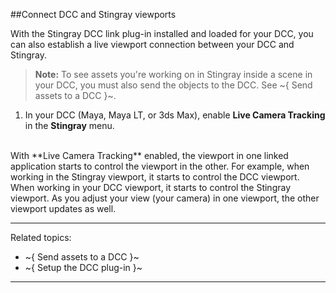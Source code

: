 ##Connect DCC and Stingray viewports

With the Stingray DCC link plug-in installed and loaded for your DCC, you can also establish a live viewport connection between your DCC and Stingray.

>	**Note:** To see assets you're working on in Stingray inside a scene in your DCC, you must also send the objects to the DCC. See ~{ Send assets to a DCC }~.

1. In your DCC (Maya, Maya LT, or 3ds Max), enable **Live Camera Tracking** in the **Stingray** menu.
<br>
With **Live Camera Tracking** enabled, the viewport in one linked application starts to control the viewport in the other. For example, when working in the Stingray viewport, it starts to control the DCC viewport. When working in your DCC viewport, it starts to control the Stingray viewport. As you adjust your view (your camera) in one viewport, the other viewport updates as well.

---
Related topics:
- ~{ Send assets to a DCC }~
- ~{ Setup the DCC plug-in }~
---
